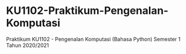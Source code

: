 # KU1102-Praktikum-Pengenalan-Komputasi

Praktikum KU1102 - Pengenalan Komputasi (Bahasa Python) Semester 1 Tahun 2020/2021
